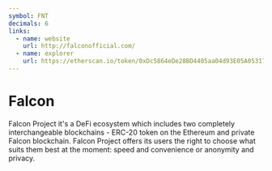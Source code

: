 ```yaml
---
symbol: FNT
decimals: 6
links:
  - name: website
    url: http://falconofficial.com/
  - name: explorer
    url: https://etherscan.io/token/0xDc5864eDe28BD4405aa04d93E05A0531797D9D59
---
```


# Falcon

Falcon Project it's a DeFi ecosystem which includes two completely interchangeable blockchains - ERC-20 token on the Ethereum and private Falcon blockchain. Falcon Project offers its users the right to choose what suits them best at the moment: speed and convenience or anonymity and privacy.
